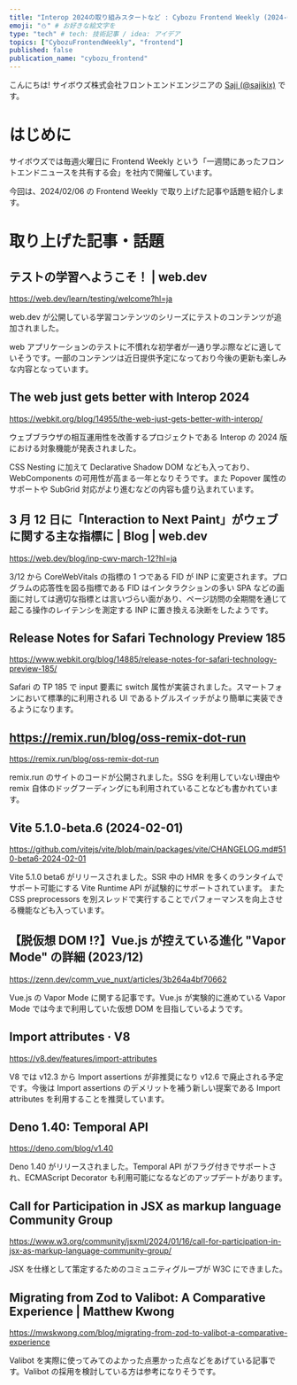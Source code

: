 ```yaml
---
title: "Interop 2024の取り組みスタートなど : Cybozu Frontend Weekly (2024-02-06号)" # 目立ったニュースを選ぶ
emoji: "⛄️" # お好きな絵文字を
type: "tech" # tech: 技術記事 / idea: アイデア
topics: ["CybozuFrontendWeekly", "frontend"]
published: false
publication_name: "cybozu_frontend"
---
```


こんにちは! サイボウズ株式会社フロントエンドエンジニアの [Saji (@sajikix)](https://twitter.com/sajikix) です。

# はじめに

サイボウズでは毎週火曜日に Frontend Weekly という「一週間にあったフロントエンドニュースを共有する会」を社内で開催しています。

今回は、2024/02/06 の Frontend Weekly で取り上げた記事や話題を紹介します。

# 取り上げた記事・話題

## テストの学習へようこそ！ | web.dev

https://web.dev/learn/testing/welcome?hl=ja

web.dev が公開している学習コンテンツのシリーズにテストのコンテンツが追加されました。

web アプリケーションのテストに不慣れな初学者が一通り学ぶ際などに適していそうです。一部のコンテンツは近日提供予定になっており今後の更新も楽しみな内容となっています。

## The web just gets better with Interop 2024

https://webkit.org/blog/14955/the-web-just-gets-better-with-interop/

ウェブブラウザの相互運用性を改善するプロジェクトである Interop の 2024 版における対象機能が発表されました。

CSS Nesting に加えて Declarative Shadow DOM なども入っており、WebComponents の可用性が高まる一年となりそうです。また Popover 属性のサポートや SubGrid 対応がより進むなどの内容も盛り込まれています。

## 3 月 12 日に「Interaction to Next Paint」がウェブに関する主な指標に | Blog | web.dev

https://web.dev/blog/inp-cwv-march-12?hl=ja

3/12 から CoreWebVitals の指標の 1 つである FID が INP に変更されます。プログラムの応答性を図る指標である FID はインタラクションの多い SPA などの画面に対しては適切な指標とは言いづらい面があり、ページ訪問の全期間を通じて起こる操作のレイテンシを測定する INP に置き換える決断をしたようです。

## Release Notes for Safari Technology Preview 185

https://www.webkit.org/blog/14885/release-notes-for-safari-technology-preview-185/

Safari の TP 185 で input 要素に switch 属性が実装されました。スマートフォンにおいて標準的に利用される UI であるトグルスイッチがより簡単に実装できるようになります。

## https://remix.run/blog/oss-remix-dot-run

https://remix.run/blog/oss-remix-dot-run

remix.run のサイトのコードが公開されました。SSG を利用していない理由や remix 自体のドッグフーディングにも利用されていることなども書かれています。

## Vite 5.1.0-beta.6 (2024-02-01)

https://github.com/vitejs/vite/blob/main/packages/vite/CHANGELOG.md#510-beta6-2024-02-01

Vite 5.1.0 beta6 がリリースされました。SSR 中の HMR を多くのランタイムでサポート可能にする Vite Runtime API が試験的にサポートされています。
また CSS preprocessors を別スレッドで実行することでパフォーマンスを向上させる機能なども入っています。

## 【脱仮想 DOM !?】Vue.js が控えている進化 "Vapor Mode" の詳細 (2023/12)

https://zenn.dev/comm_vue_nuxt/articles/3b264a4bf70662

Vue.js の Vapor Mode に関する記事です。Vue.js が実験的に進めている Vapor Mode では今まで利用していた仮想 DOM を目指しているようです。

## Import attributes · V8

https://v8.dev/features/import-attributes

V8 では v12.3 から Import assertions が非推奨になり v12.6 で廃止される予定です。今後は Import assertions のデメリットを補う新しい提案である Import attributes を利用することを推奨しています。

## Deno 1.40: Temporal API

https://deno.com/blog/v1.40

Deno 1.40 がリリースされました。Temporal API がフラグ付きでサポートされ、ECMAScript Decorator も利用可能になるなどのアップデートがあります。

## Call for Participation in JSX as markup language Community Group

https://www.w3.org/community/jsxml/2024/01/16/call-for-participation-in-jsx-as-markup-language-community-group/

JSX を仕様として策定するためのコミュニティグループが W3C にできました。

## Migrating from Zod to Valibot: A Comparative Experience | Matthew Kwong

https://mwskwong.com/blog/migrating-from-zod-to-valibot-a-comparative-experience

Valibot を実際に使ってみてのよかった点悪かった点などをあげている記事です。Valibot の採用を検討している方は参考になりそうです。
